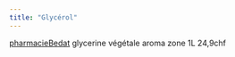 ```yaml
---
title: "Glycérol"
---
```


[pharmacieBedat](notes/utilisateurs/fournisseurs/pharmacieBedat.md) glycerine végétale aroma zone 1L 24,9chf